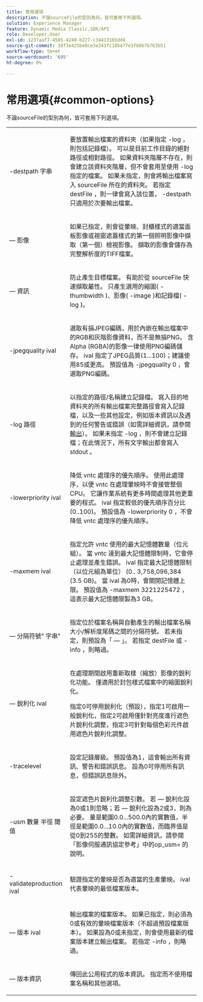 ```yaml
---
title: 常用選項
description: 不論sourceFile的型別為何，皆可套用下列選項。
solution: Experience Manager
feature: Dynamic Media Classic,SDK/API
role: Developer,User
exl-id: 1237aaf7-4585-4240-b227-c34413165dd4
source-git-commit: 38f3e425be0ce3e241fc18b477e3f68b7b763b51
workflow-type: tm+mt
source-wordcount: '695'
ht-degree: 0%

---
```


# 常用選項{#common-options}

不論sourceFile的型別為何，皆可套用下列選項。

<table id="simpletable_3BFC3737C891411D84405CEEF6B19542"> 
 <tr class="strow"> 
  <td class="stentry"> <p> <span class="codeph"> -destpath <span class="varname">字串</span> </span> </p> </td> 
  <td class="stentry"> <p>要放置輸出檔案的資料夾（如果指定<span class="codeph"> -log </span>，則包括記錄檔）。 可以是目前工作目錄的絕對路徑或相對路徑。 如果資料夾階層不存在，則會建立該資料夾階層，但不會套用至使用<span class="codeph"> -log </span>指定的檔案。 如果未指定，則會將輸出檔案寫入<span class="varname"> sourceFile </span>所在的資料夾。 若指定<span class="varname"> destFile </span>，則一律會寫入該位置，<span class="codeph"> -destpath </span>只適用於次要輸出檔案。 </p> </td> 
 </tr> 
 <tr class="strow"> 
  <td class="stentry"> <p> <span class="codeph"> — 影像</span> </p> </td> 
  <td class="stentry"> <p>如果已指定，則會從暈映、封櫃樣式的適當面板影像或視窗遮蓋樣式的第一個照明影像中擷取（第一個）檢視影像。 擷取的影像會儲存為完整解析度的TIFF檔案。 </p> </td> 
 </tr> 
 <tr class="strow"> 
  <td class="stentry"> <p> <span class="codeph"> — 資訊</span> </p> </td> 
  <td class="stentry"> <p>防止產生目標檔案。 有助於從<span class="varname"> sourceFile </span>快速擷取屬性。 只產生選用的縮圖( <span class="codeph"> -thumbwidth </span>)、影像( <span class="codeph"> -image </span>)和記錄檔( <span class="codeph"> -log </span>)。 </p> </td> 
 </tr> 
 <tr class="strow"> 
  <td class="stentry"> <p> <span class="codeph"> -jpegquality <span class="varname"> ival </span> </span> </p> </td> 
  <td class="stentry"> <p>選取有損JPEG編碼，用於內嵌在輸出檔案中的RGB和灰階影像資料，而不是無損PNG。 含Alpha (RGBA)的影像一律使用PNG編碼儲存。 <span class="varname"> ival </span>指定了JPEG品質(1...100)；建議使用85或更高。 預設值為<span class="codeph"> -jpegquality 0 </span>，會選取PNG編碼。 </p> </td> 
 </tr> 
 <tr class="strow"> 
  <td class="stentry"> <p> <span class="codeph"> -log <span class="varname">路徑</span> </span> </p> </td> 
  <td class="stentry"> <p>以指定的路徑/名稱建立記錄檔。 寫入目的地資料夾的所有輸出檔案完整路徑會寫入記錄檔，以及一些其他設定，例如版本資訊以及遇到的任何警告或錯誤（如需詳細資訊，請參閱<a href="../../../../ir-api/vntc/utilities/c-ir-vignette-converter-vntc/r-ir-output.md#reference-c51e30b721eb416bb646089f0ac045c5" type="reference" format="dita" scope="local">輸出</a>）。 如果未指定<span class="codeph"> -log </span>，則不會建立記錄檔；在此情況下，所有文字輸出都會寫入<span class="codeph"> stdout </span>。 </p> </td> 
 </tr> 
 <tr class="strow"> 
  <td class="stentry"> <p> <span class="codeph"> -lowerpriority <span class="varname"> ival </span> </span> </p> </td> 
  <td class="stentry"> <p>降低<span class="filepath"> vntc </span>處理序的優先順序。 使用此處理序，以便<span class="filepath"> vntc </span>在處理暈映時不會接管整個CPU。 它讓作業系統有更多時間處理其他更重要的程式。 <span class="varname"> ival </span>指定較低的優先順序百分比(0..100)。 預設值為<span class="codeph"> -lowerpriority 0 </span>，不會降低<span class="filepath"> vntc </span>處理序的優先順序。 </p> </td> 
 </tr> 
 <tr class="strow"> 
  <td class="stentry"> <p> <span class="codeph"> -maxmem <span class="varname"> ival </span> </span> </p> </td> 
  <td class="stentry"> <p>指定允許<span class="filepath"> vntc </span>使用的最大記憶體數量（位元組）。 當<span class="filepath"> vntc </span>達到最大記憶體限制時，它會停止處理並產生錯誤。 <span class="varname"> ival </span>指定最大記憶體限制（以位元組為單位） (0.. 3,758,096,384 (3.5 GB)。 當<span class="varname"> ival </span>為0時，會關閉記憶體上限。 預設值為<span class="codeph"> -maxmem 3221225472 </span>，這表示最大記憶體限製為3 GB。 </p> </td> 
 </tr> 
 <tr class="strow"> 
  <td class="stentry"> <p> <span class="codeph"> — 分隔符號" <span class="varname">字串</span>" </span> </p> </td> 
  <td class="stentry"> <p>指定位於檔案名稱與自動產生的輸出檔案名稱大小/解析度尾碼之間的分隔符號。 若未指定，則預設為「 — 」。 若指定<span class="varname"> destFile </span>或<span class="codeph"> -info </span>，則略過。 </p> </td> 
 </tr> 
 <tr class="strow"> 
  <td class="stentry"> <p> <span class="codeph"> — 銳利化<span class="varname"> ival </span> </span> </p> </td> 
  <td class="stentry"> <p>在處理期間啟用重新取樣（縮放）影像的銳利化功能。 僅適用於封包樣式檔案中的縮圖銳利化。 </p> <p>指定0可停用銳利化（預設），指定1可啟用一般銳利化，指定2可啟用僅針對亮度進行遮色片銳利化調整，指定3可針對每個色彩元件啟用遮色片銳利化調整。 </p> </td> 
 </tr> 
 <tr class="strow"> 
  <td class="stentry"> <p> <span class="codeph"> -tracelevel </span> </p> </td> 
  <td class="stentry"> <p>設定記錄層級。 預設值為1，這會輸出所有資訊、警告和錯誤訊息。 設為0可停用所有訊息，但錯誤訊息除外。 </p> </td> 
 </tr> 
 <tr class="strow"> 
  <td class="stentry"> <p> <span class="codeph"> -usm <span class="varname">數量</span> <span class="varname">半徑</span> <span class="varname">閾值</span> </span> </p> </td> 
  <td class="stentry"> <p>設定遮色片銳利化調整引數。 若<span class="codeph"> — 銳利化</span>設為0或1則忽略；若<span class="codeph"> — 銳利化</span>設為2或3，則為必要。 <span class="varname">量</span>是範圍0.0...500.0內的實數值，<span class="varname">半徑</span>是範圍0.0...10.0內的實數值，而<span class="varname">臨界值</span>是從0到255的整數。 如需詳細資訊，請參閱「影像伺服通訊協定參考」中的<span class="codeph">op_usm= </span>的說明。 </p> </td> 
 </tr> 
 <tr class="strow"> 
  <td class="stentry"> <p> <span class="codeph"> -validateproduction <span class="varname"> ival </span> </span> </p> </td> 
  <td class="stentry"> <p>驗證指定的暈映是否為適當的生產暈映。 <span class="varname"> ival </span>代表暈映的最低檔案版本。 </p> </td> 
 </tr> 
 <tr class="strow"> 
  <td class="stentry"> <p> <span class="codeph"> — 版本<span class="varname"> ival </span> </span> </p> </td> 
  <td class="stentry"> <p>輸出檔案的檔案版本。 如果已指定，則必須為0或有效的暈映檔案版本（不超過預設檔案版本）。 如果設為0或未指定，則會使用最新的檔案版本建立輸出檔案。 若指定<span class="codeph"> -info </span>，則略過。 </p> </td> 
 </tr> 
 <tr class="strow"> 
  <td class="stentry"> <p> <span class="codeph"> — 版本資訊</span> </p> </td> 
  <td class="stentry"> <p>傳回此公用程式的版本資訊。 指定而不使用檔案名稱和其他選項。 </p> </td> 
 </tr> 
</table>
